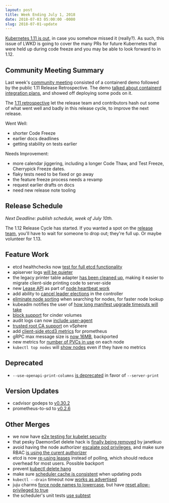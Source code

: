 ```yaml
---
layout: post
title: Week Ending July 1, 2018
date: 2018-07-03 05:00:00 -0000
slug: 2018-07-01-update
---
```


[Kubernetes 1.11 is out](https://kubernetes.io/blog/2018/06/27/kubernetes-1.11-release-announcement/), in case you somehow missed it (really?).  As such, this issue of LWKD is going to cover the many PRs for future Kubernetes that were held up during code freeze and you may be able to look forward to in 1.12.

## Community Meeting Summary

Last week's [community meeting](http://bit.ly/k8scommunity) consisted of a containerd demo followed by the public 1.11 Release Retrospective.  The demo [talked about containerd integration plans](https://docs.google.com/presentation/d/19ZHjXR1uG4wdW5uXiNB7fda2goRBlSbBaV5Cw06a3zk), and showed off deploying some pods on it.

The [1.11 retrospective](http://bit.ly/k8s111-retro) let the release team and contributors hash out some of what went well and badly in this release cycle, to improve the next release.

Went Well:

* shorter Code Freeze
* earlier docs deadlines
* getting stability on tests earlier

Needs Improvement:

* more calendar jiggering, including a longer Code Thaw, and Test Freeze, Cherrypick Freeze dates.
* flaky tests need to be fixed or go away
* the feature freeze process needs a revamp
* request earlier drafts on docs
* need new release note tooling

## Release Schedule

*Next Deadline: publish schedule, week of July 10th.*

The 1.12 Release Cycle has started.  If you wanted a spot on the [release team](https://github.com/kubernetes/sig-release/blob/master/releases/release-1.12/release_team.md), you'll have to wait for someone to drop out; they're full up.  Or maybe volunteer for 1.13.

## Feature Work

* etcd healthchecks now [test for full etcd functionality](https://github.com/kubernetes/kubernetes/pull/65027)
* apiserver logs [will be quieter](https://github.com/kubernetes/kubernetes/pull/65001)
* the legacy printer table adapter [has been cleaned up](https://github.com/kubernetes/kubernetes/pull/64883), making it easier to migrate client-side printing code to server-side
* new [Lease API](https://github.com/kubernetes/kubernetes/pull/64246) as part of [node heartbeat work](https://github.com/kubernetes/community/blob/master/keps/sig-node/0009-node-heartbeat.md)
* add ability to [cancel leader elections](https://github.com/kubernetes/kubernetes/pull/57932) in the controller
* [eliminate node sorting](https://github.com/kubernetes/kubernetes/pull/65396) when searching for nodes, for faster node lookup
* kubeadm notifies the user of [how long manifest upgrade timeouts will take](https://github.com/kubernetes/kubernetes/pull/65164)
* [block support](https://github.com/kubernetes/kubernetes/pull/64879) for cinder volumes
* audit logs can now [include user-agent](https://github.com/kubernetes/kubernetes/pull/64812)
* [trusted root CA support](https://github.com/kubernetes/kubernetes/pull/64758) on vSphere
* add [client-side etcd3 metrics](https://github.com/kubernetes/kubernetes/pull/64741) for prometheus
* gRPC max message size is [now 16MB](https://github.com/kubernetes/kubernetes/pull/64672), backported
* new metrics for [number of PVCs in use](https://github.com/kubernetes/kubernetes/pull/64527) on each node
* `kubectl top nodes` will [show nodes](https://github.com/kubernetes/kubernetes/pull/64389) even if they have no metrics

## Deprecated

* `--use-openapi-print-columns` [is deprecated](https://github.com/kubernetes/kubernetes/pull/65601) in favor of `--server-print`

## Version Updates

* cadvisor godeps to [v0.30.2](https://github.com/kubernetes/kubernetes/pull/65334)
* prometheus-to-sd to [v0.2.6](https://github.com/kubernetes/kubernetes/pull/64964)

## Other Merges

* we now have [e2e testing for kubelet security](https://github.com/kubernetes/kubernetes/pull/64140)
* that pesky DaemonSet delete hack is [finally being removed](https://github.com/kubernetes/kubernetes/pull/65380) by janetkuo
* avoid having the node authorizer [escalate pod privileges](https://github.com/kubernetes/kubernetes/pull/64837), and make sure RBAC [is using the curent authorizer](https://github.com/kubernetes/kubernetes/pull/56358)
* etcd is now [re-using leases](https://github.com/kubernetes/kubernetes/pull/64539) instead of polling, which should reduce overhead for most users.  Possible backport
* prevent [kubectl delete hang](https://github.com/kubernetes/kubernetes/pull/65367)
* make sure [scheduler cache is consistent](https://github.com/kubernetes/kubernetes/pull/64692) when updating pods
* `kubectl --drain` timeout now [works as advertised](https://github.com/kubernetes/kubernetes/pull/64378)
* juju charms [force node names to lowercase](https://github.com/kubernetes/kubernetes/pull/65487), but have [reset allow-privileged to true](https://github.com/kubernetes/kubernetes/pull/64104)
* the scheduler's unit tests [use subtest](https://github.com/kubernetes/kubernetes/pull/63661)
